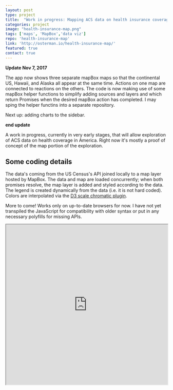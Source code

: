 ```yaml
---
layout: post
type: project
title:  "Work in progress: Mapping ACS data on health insurance coverage"
categories: project
image: "health-insurance-map.png"
tags: ['maps', 'MapBox','data viz']
repo: 'health-insurance-map'
link: 'http://osterman.io/health-insurance-map/'
featured: true
contact: true
---
```

<p></p>

**Update Nov 7, 2017**

The app now shows three separate mapBox maps so that the continental US, Hawaii, and Alaska all appear at the same time. Actions on one map are connected to reactions on the others. The code is now making use of some mapBox helper functions to simplify adding sources and layers and which return Promises when the desired mapBox action has completed. I may sping the helper functins into a separate repository.

Next up: adding charts to the sidebar.

**end update**

A work in progress, currently in very early stages, that will allow exploration of ACS data on health coverage in America. Right now it's mostly a proof of concept of the map portion of the exploration.

## Some coding details

The data's coming from the US Census's API joined locally to a map layer hosted by MapBox. The data and map are loaded concurrently; when both promises resolve, the map layer is added and styled according to the data. The legend is created dynamically from the data (i.e. it is not hard coded). Colors are interpolated via the [D3 scale chromatic plugin](https://github.com/d3/d3-scale-chromatic).

More to come! Works only on up-to-date browsers for now. I have not yet transpiled the JavaScript for compatibility with older syntax or put in any necessary polyfills for missing APIs.

<iframe style="width:100%;height:500px" src="http://osterman.io/health-insurance-map/"></iframe>